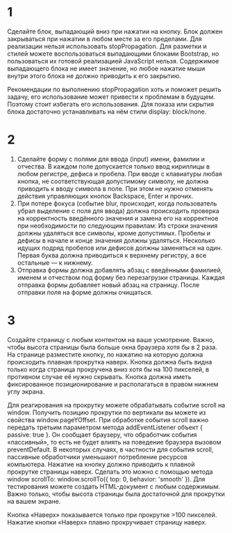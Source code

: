 # 1

Сделайте блок, выпадающий вниз при нажатии на кнопку. Блок должен закрываться при нажатии в любом месте за его пределами. Для реализации нельзя использовать stopPropagation. Для разметки и стилей можете воспользоваться выпадающими блоками Bootstrap, но пользоваться их готовой реализацией JavaScript нельзя. Содержимое выпадающего блока не имеет значение, но любое нажатие мыши внутри этого блока не должно приводить к его закрытию.

Рекомендации по выполнению
stopPropagation хоть и поможет решить задачу, его использование может привести к проблемам в будущем. Поэтому стоит избегать его использования.
Для показа или скрытия блока достаточно устанавливать на нём стили display: block/none.

# 2

1. Сделайте форму с полями для ввода (input) имени, фамилии и отчества. В каждом поле допускается только ввод кириллицы в любом регистре, дефиса и пробела. При вводе с клавиатуры любая кнопка, не соответствующая допустимому символу, не должна приводить к вводу символа в поле. При этом не нужно отменять действия управляющих кнопок Backspace, Enter и прочих.
2. При потере фокуса (событие blur, происходит, когда пользователь убрал выделение с поля для ввода) должна происходить проверка на корректность введённого значения и замена его на корректное при необходимости по следующим правилам:
Из строки значения должны удаляться все символы, кроме допустимых.
Пробелы и дефисы в начале и конце значения должны удаляться.
Несколько идущих подряд пробелов или дефисов должны заменяться на один.
Первая буква должна приводиться к верхнему регистру, а все остальные — к нижнему.
3. Отправка формы должна добавлять абзац с введёнными фамилией, именем и отчеством под форму без перезагрузки страницы. Каждая отправка формы добавляет новый абзац на страницу. После отправки поля на форме должны очищаться.

# 3

Создайте страницу с любым контентом на ваше усмотрение. Важно, чтобы высота страницы была больше окна браузера хотя бы в 2 раза. На странице разместите кнопку, по нажатию на которую должна происходить плавная прокрутка наверх. Кнопка должна быть видна только когда страница прокручена вниз хотя бы на 100 пикселей, в противном случае её нужно скрывать. Кнопка должна иметь фиксированное позиционирование и располагаться в правом нижнем углу экрана.

Для реагирования на прокрутку можете обрабатывать событие scroll на window. Получить позицию прокрутки по вертикали вы можете из свойства window.pageYOffset. При обработке события scroll важно передать третьим параметром метода addEventListener объект { passive: true }. Он сообщает браузеру, что обработчик события «пассивный», то есть не будет влиять на поведение браузера вызовом preventDefault. В некоторых случаях, в частности для события scroll, пассивные обработчики уменьшают потребление ресурсов компьютера.
Нажатие на кнопку должно приводить к плавной прокрутке страницы наверх. Сделать это можно с помощью метода window scrollTo: window.scrollTo({ top: 0, behavior: 'smooth' }).
Для тестирования можете создать HTML-документ с любым содержимым. Важно только, чтобы высота страницы была достаточной для прокрутки на вашем экране.

Кнопка «Наверх» показывается только при прокрутке >100 пикселей.
Нажатие кнопки «Наверх» плавно прокручивает страницу наверх.
